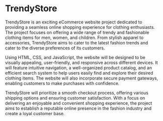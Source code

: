 # TrendyStore

TrendyStore is an exciting eCommerce website project dedicated to providing a seamless online shopping experience for clothing enthusiasts. The project focuses on offering a wide range of trendy and fashionable clothing items for men, women, and children. From stylish apparel to accessories, TrendyStore aims to cater to the latest fashion trends and cater to the diverse preferences of its customers.

Using HTML, CSS, and JavaScript, the website will be designed to be visually appealing, user-friendly, and responsive across different devices. It will feature intuitive navigation, a well-organized product catalog, and an efficient search system to help users easily find and explore their desired clothing items. The website will also incorporate secure payment gateways, enabling customers to make purchases with confidence.

TrendyStore will prioritize a smooth checkout process, offering various shipping options and ensuring customer satisfaction. With a focus on delivering an enjoyable and convenient shopping experience, the project aims to establish a reputable online presence in the fashion industry and create a loyal customer base.
